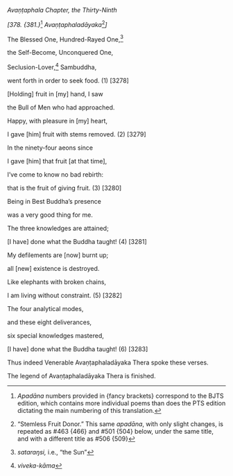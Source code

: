 *Avaṇṭaphala Chapter, the Thirty-Ninth*

*\[378. {381.}*[^1] *Avaṇṭaphaladāyaka*[^2]*\]*

The Blessed One, Hundred-Rayed One,[^3]

the Self-Become, Unconquered One,

Seclusion-Lover,[^4] Sambuddha,

went forth in order to seek food. (1) \[3278\]

\[Holding\] fruit in \[my\] hand, I saw

the Bull of Men who had approached.

Happy, with pleasure in \[my\] heart,

I gave \[him\] fruit with stems removed. (2) \[3279\]

In the ninety-four aeons since

I gave \[him\] that fruit \[at that time\],

I’ve come to know no bad rebirth:

that is the fruit of giving fruit. (3) \[3280\]

Being in Best Buddha’s presence

was a very good thing for me.

The three knowledges are attained;

\[I have\] done what the Buddha taught! (4) \[3281\]

My defilements are \[now\] burnt up;

all \[new\] existence is destroyed.

Like elephants with broken chains,

I am living without constraint. (5) \[3282\]

The four analytical modes,

and these eight deliverances,

six special knowledges mastered,

\[I have\] done what the Buddha taught! (6) \[3283\]

Thus indeed Venerable Avaṇṭaphaladāyaka Thera spoke these verses.

The legend of Avaṇṭaphaladāyaka Thera is finished.

[^1]: *Apadāna* numbers provided in {fancy brackets} correspond to the
    BJTS edition, which contains more individual poems than does the PTS
    edition dictating the main numbering of this translation.

[^2]: “Stemless Fruit Donor.” This same *apadāna*, with only slight
    changes, is repeated as \#463 {466} and \#501 {504} below, under the
    same title, and with a different title as \#506 {509}

[^3]: *sataraŋsi,* i.e., “the Sun”

[^4]: *viveka-kāma*
